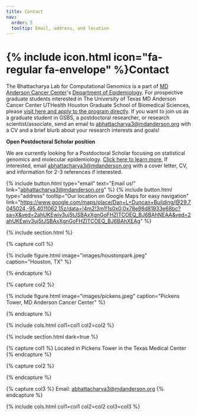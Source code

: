 ```yaml
---
title: Contact
nav:
  order: 5
  tooltip: Email, address, and location
---
```


# {% include icon.html icon="fa-regular fa-envelope" %}Contact

The Bhattacharya Lab for Computational Genomics is a part of [MD Anderson Cancer Center](https://www.mdanderson.org/)'s
[Department of Epidemiology](https://www.mdanderson.org/research/departments-labs-institutes/departments-divisions/epidemiology.html).
For prospective graduate students interested in The University of Texas MD Anderson Cancer Center UTHealth Houston Graduate School of Biomedical Sciences, please [visit here and apply to the program directly](https://gsbs.uth.edu/about/index.htm).
If you want to join us
as a graduate student in GSBS, a postdoctoral researcher, or research scientist/associate, send an email to
[abhattacharya3@mdanderson.org](mailto:abhattacharya3@mdanderson.org) with a CV and a brief blurb about your research interests and goals!


**Open Postdoctoral Scholar position**

We are currently looking for a Postdoctoral Scholar focusing on statistical genomics and molecular epidemiology. [Click here to learn more.](https://www.dropbox.com/scl/fi/1n697k0yb32ryqiqmwryg/Postdoc_MDAndersonEpi_BhattacharyaLab_Fall2023.pdf?rlkey=d1hvegzmzi2njc6ii7y19uexd&dl=0) If interested, email [abhattacharya3@mdanderson.org](mailto:abhattacharya3@mdanderson.org) with a cover letter,
CV, and information for 2-3 references if interested.

{%
  include button.html
  type="email"
  text="Email us!"
  link="abhattacharya3@mdanderson.org"
%}
{%
  include button.html
  type="address"
  tooltip="Our location on Google Maps for easy navigation"
  link="https://www.google.com/maps/place/Dan+L+Duncan+Building/@29.7045024,-95.4011062,15z/data=!4m2!3m1!1s0x0:0x78e98d81933e68bc?sa=X&ved=2ahUKEwiv3uj5tJSBAxXgnGoFHZITCOEQ_BJ6BAhNEAA&ved=2ahUKEwiv3uj5tJSBAxXgnGoFHZITCOEQ_BJ6BAhXEAg"
%}

{% include section.html %}

{% capture col1 %}

{%
  include figure.html
  image="images/houstonpark.jpeg"
  caption="Houston, TX"
%}

{% endcapture %}

{% capture col2 %}

{%
  include figure.html
  image="images/pickens.jpeg"
  caption="Pickens Tower, MD Anderson Cancer Center"
%}

{% endcapture %}

{% include cols.html col1=col1 col2=col2 %}

{% include section.html dark=true %}

{% capture col1 %}
Located in Pickens Tower in the Texas Medical Center
{% endcapture %}

{% capture col2 %}

{% endcapture %}

{% capture col3 %}
Email: abhattacharya3@mdanderson.org
{% endcapture %}

{% include cols.html col1=col1 col2=col2 col3=col3 %}
